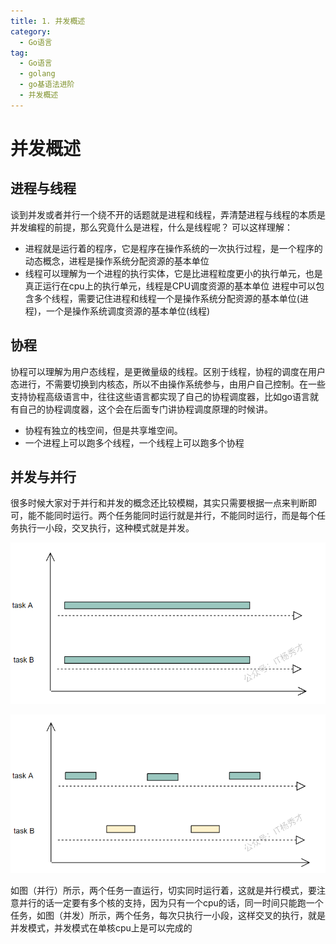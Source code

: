 ```yaml
---
title: 1. 并发概述
category:
  - Go语言
tag:
  - Go语言
  - golang
  - go基语法进阶
  - 并发概述
---
```


# **并发概述**

## **进程与线程**
谈到并发或者并行一个绕不开的话题就是进程和线程，弄清楚进程与线程的本质是并发编程的前提，那么究竟什么是进程，什么是线程呢？
可以这样理解：
- 进程就是运行着的程序，它是程序在操作系统的一次执行过程，是一个程序的动态概念，进程是操作系统分配资源的基本单位
- 线程可以理解为一个进程的执行实体，它是比进程粒度更小的执行单元，也是真正运行在cpu上的执行单元，线程是CPU调度资源的基本单位
进程中可以包含多个线程，需要记住进程和线程一个是操作系统分配资源的基本单位(进程)，一个是操作系统调度资源的基本单位(线程)

## **协程**
协程可以理解为用户态线程，是更微量级的线程。区别于线程，协程的调度在用户态进行，不需要切换到内核态，所以不由操作系统参与，由用户自己控制。在一些支持协程高级语言中，往往这些语言都实现了自己的协程调度器，比如go语言就有自己的协程调度器，这个会在后面专门讲协程调度原理的时候讲。
- 协程有独立的栈空间，但是共享堆空间。
- 一个进程上可以跑多个线程，一个线程上可以跑多个协程

## **并发与并行**
很多时候大家对于并行和并发的概念还比较模糊，其实只需要根据一点来判断即可，能不能同时运行。两个任务能同时运行就是并行，不能同时运行，而是每个任务执行一小段，交叉执行，这种模式就是并发。

![并行](../../assets/img/go语言系列/并发概述/并发概述1.png)

![并发](../../assets/img/go语言系列/并发概述/并发概述2.png)

如图（并行）所示，两个任务一直运行，切实同时运行着，这就是并行模式，要注意并行的话一定要有多个核的支持，因为只有一个cpu的话，同一时间只能跑一个任务，如图（并发）所示，两个任务，每次只执行一小段，这样交叉的执行，就是并发模式，并发模式在单核cpu上是可以完成的



